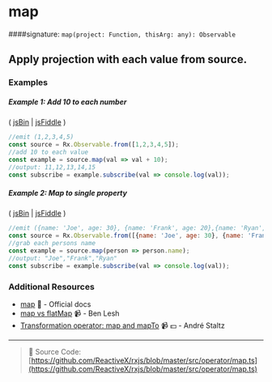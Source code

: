 # map
####signature: `map(project: Function, thisArg: any): Observable`

## Apply projection with each value from source.

### Examples

##### Example 1: Add 10 to each number

( [jsBin](http://jsbin.com/padasukano/1/edit?js,console) | [jsFiddle](https://jsfiddle.net/btroncone/yd38awLa/) )

```js
//emit (1,2,3,4,5)
const source = Rx.Observable.from([1,2,3,4,5]);
//add 10 to each value
const example = source.map(val => val + 10);
//output: 11,12,13,14,15
const subscribe = example.subscribe(val => console.log(val));
```

##### Example 2: Map to single property

( [jsBin](http://jsbin.com/detozumale/1/edit?js,console) | [jsFiddle](https://jsfiddle.net/btroncone/tdLd5tgc/) )

```js
//emit ({name: 'Joe', age: 30}, {name: 'Frank', age: 20},{name: 'Ryan', age: 50})
const source = Rx.Observable.from([{name: 'Joe', age: 30}, {name: 'Frank', age: 20},{name: 'Ryan', age: 50}]);
//grab each persons name
const example = source.map(person => person.name);
//output: "Joe","Frank","Ryan"
const subscribe = example.subscribe(val => console.log(val));
```


### Additional Resources
* [map](http://reactivex-rxjs5.surge.sh/function/index.html#static-function-map) :newspaper: - Official docs
* [map vs flatMap](https://egghead.io/lessons/rxjs-rxjs-map-vs-flatmap) :video_camera: - Ben Lesh
* [Transformation operator: map and mapTo](https://egghead.io/lessons/rxjs-transformation-operator-map-and-mapto?course=rxjs-beyond-the-basics-operators-in-depth) :video_camera: :dollar: - André Staltz

---
> :file_folder: Source Code:  [https://github.com/ReactiveX/rxjs/blob/master/src/operator/map.ts](https://github.com/ReactiveX/rxjs/blob/master/src/operator/map.ts)
